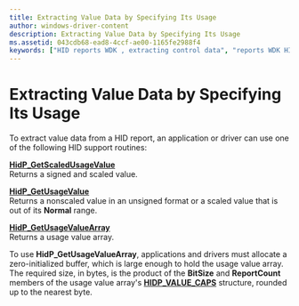 ```yaml
---
title: Extracting Value Data by Specifying Its Usage
author: windows-driver-content
description: Extracting Value Data by Specifying Its Usage
ms.assetid: 043cdb68-ead8-4ccf-ae00-1165fe2988f4
keywords: ["HID reports WDK , extracting control data", "reports WDK HID , extracting control data", "extracting HID control data", "data usage extractions WDK HID"]
---
```


# Extracting Value Data by Specifying Its Usage





To extract value data from a HID report, an application or driver can use one of the following HID support routines:

<a href="" id="hidp-getscaledusagevalue"></a>[**HidP\_GetScaledUsageValue**](https://msdn.microsoft.com/library/windows/hardware/ff539729)  
Returns a signed and scaled value.

<a href="" id="hidp-getusagevalue"></a>[**HidP\_GetUsageValue**](https://msdn.microsoft.com/library/windows/hardware/ff539748)  
Returns a nonscaled value in an unsigned format or a scaled value that is out of its **Normal** range.

<a href="" id="hidp-getusagevaluearray"></a>[**HidP\_GetUsageValueArray**](https://msdn.microsoft.com/library/windows/hardware/ff539750)  
Returns a usage value array.

To use **HidP\_GetUsageValueArray**, applications and drivers must allocate a zero-initialized buffer, which is large enough to hold the usage value array. The required size, in bytes, is the product of the **BitSize** and **ReportCount** members of the usage value array's [**HIDP\_VALUE\_CAPS**](https://msdn.microsoft.com/library/windows/hardware/ff539832) structure, rounded up to the nearest byte.

 

 




